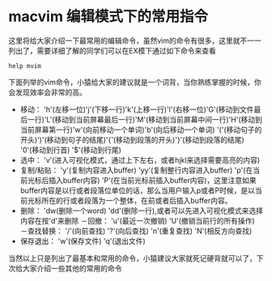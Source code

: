 # macvim 编辑模式下的常用指令
这里将给大家介绍一下最常用的编辑命令，虽然vim的命令有很多，这里就不一一列出了，需要详细了解的同学们可以在EX模下通过如下命令来查看
```
help mvim
```
下面列举的vim命令，小猿给大家的建议就是一个词背，当你熟练掌握的时候，你会发现效率会非常的高。
- 移动：
'h'(左移一位)'j'(下移一行)'k'(上移一行)'l'(右移一位)'G'(移动到文件最后一行)'L'(移动到当前屏幕最后一行)'M'(移动到当前屏幕中间一行)'H'(移动到当前屏幕第一行)'w'(向前移动一个单词)'b'(向后移动一个单词) '('(移动句子的开头)')'(移动到句子的结尾)'{'(移动到段落的开头)'}'(移动到段落的结尾) '0'(移动到行首) '$'(移动到行尾)
- 选中：
'v'(进入可视化模式，通过上下左右，或者hjkl来选择需要高亮的内容)
- 复制/粘贴：
'y'(复制内容进入buffer) 'yy'(复制整行内容进入buffer) 'p'(在当前光标后插入buffer内容) 'P'(在当前光标前插入buffer内容)，这里注意如果buffer内容是以行或者段落位单位的话，那么当用户输入p或者P时候，是以当前光标所在的行或者段落为一个整体，在前或者后插入buffer内容。
- 删除：
'dw(删除一个word) 'dd'(删除一行),或者可以先进入可视化模式来选择内容在按'd'来删除
－回撤：
'u'(最近一次撤销) 'U'(撤销当前行的所有操作)
－查找替换：
'/'(向前查找) '?'(向后查找) 'n'(重复查找) 'N'(相反方向查找)
- 保存退出：
'w'(保存文件) 'q'(退出文件)

当然以上只是列出了最基本和常用的命令，小猿建议大家就死记硬背就可以了，下次给大家介绍一些其他的常用的命令

